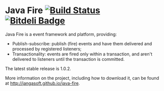 # Java Fire [![Build Status](https://travis-ci.org/jangasoft/java-fire.svg?branch=master)](https://travis-ci.org/jangasoft/java-fire) [![Bitdeli Badge](https://d2weczhvl823v0.cloudfront.net/jangasoft/java-fire/trend.png)](https://bitdeli.com/free "Bitdeli Badge")

Java Fire is a event framework and platform, providing:

* Publish-subscribe: publish (fire) events and have them delivered and processed by registered listeners;
* Transactionality: events are fired only within a transaction, and aren't delivered to listeners until the transaction is committed.

The latest stable release is 1.0.2.

More information on the project, including how to download it, can be found at http://jangasoft.github.io/java-fire.
